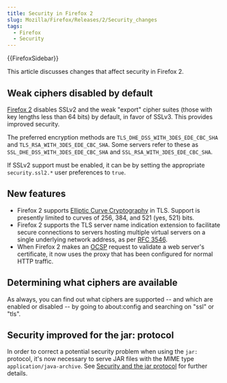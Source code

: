 ```yaml
---
title: Security in Firefox 2
slug: Mozilla/Firefox/Releases/2/Security_changes
tags:
  - Firefox
  - Security
---
```

{{FirefoxSidebar}}

This article discusses changes that affect security in Firefox 2.

## Weak ciphers disabled by default

[Firefox 2](/en-US/docs/Mozilla/Firefox/Releases/2) disables SSLv2 and the weak "export" cipher suites (those with key lengths less than 64 bits) by default, in favor of SSLv3. This provides improved security.

The preferred encryption methods are `TLS_DHE_DSS_WITH_3DES_EDE_CBC_SHA` and `TLS_RSA_WITH_3DES_EDE_CBC_SHA`. Some servers refer to these as `SSL_DHE_DSS_WITH_3DES_EDE_CBC_SHA` and `SSL_RSA_WITH_3DES_EDE_CBC_SHA`.

If SSLv2 support must be enabled, it can be by setting the appropriate `security.ssl2.*` user preferences to `true`.

## New features

- Firefox 2 supports [Elliptic Curve Cryptography](https://en.wikipedia.org/wiki/Elliptic_curve_cryptography) in TLS. Support is presently limited to curves of 256, 384, and 521 (yes, 521) bits.
- Firefox 2 supports the TLS server name indication extension to facilitate secure connections to servers hosting multiple virtual servers on a single underlying network address, as per [RFC 3546](https://datatracker.ietf.org/doc/html/rfc3546).
- When Firefox 2 makes an [OCSP](https://en.wikipedia.org/wiki/Ocsp) request to validate a web server's certificate, it now uses the proxy that has been configured for normal HTTP traffic.

## Determining what ciphers are available

As always, you can find out what ciphers are supported -- and which are enabled or disabled -- by going to about:config and searching on "ssl" or "tls".

## Security improved for the jar: protocol

In order to correct a potential security problem when using the `jar:` protocol, it's now necessary to serve JAR files with the MIME type `application/java-archive`. See [Security and the jar protocol](/en-US/docs/Security_and_the_jar_protocol) for further details.
